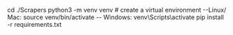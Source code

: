 cd ./Scrapers
python3 -m venv venv # create a virtual environment
--Linux/ Mac: source venv/bin/activate
-- Windows: venv\Scripts\activate
pip install -r requirements.txt